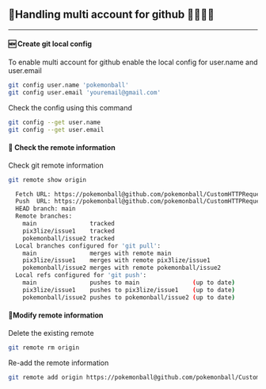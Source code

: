 ## 🦄Handling multi account for github 🧑🏻🧓🏻
---
#### 🆕 Create git local config 
To enable multi account for github enable the local config for user.name and user.email 
```sh 
git config user.name 'pokemonball'
git config user.email 'youremail@gmail.com'
```
Check the config using this command 
```sh 
git config --get user.name
git config --get user.email
```
#### 🔗 Check the remote information 
Check git remote information 
```sh 
git remote show origin

  Fetch URL: https://pokemonball@github.com/pokemonball/CustomHTTPRequest.git
  Push  URL: https://pokemonball@github.com/pokemonball/CustomHTTPRequest.git
  HEAD branch: main
  Remote branches:
    main               tracked
    pix3lize/issue1    tracked
    pokemonball/issue2 tracked
  Local branches configured for 'git pull':
    main               merges with remote main
    pix3lize/issue1    merges with remote pix3lize/issue1
    pokemonball/issue2 merges with remote pokemonball/issue2
  Local refs configured for 'git push':
    main               pushes to main               (up to date)
    pix3lize/issue1    pushes to pix3lize/issue1    (up to date)
    pokemonball/issue2 pushes to pokemonball/issue2 (up to date)
```
#### 🚥Modify remote information 
Delete the existing remote 
```sh
git remote rm origin
```
Re-add the remote information 
```sh
git remote add origin https://pokemonball@github.com/pokemonball/CustomHTTPRequest.git
```